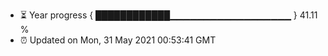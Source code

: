 - ⏳ Year progress { ████████████▁▁▁▁▁▁▁▁▁▁▁▁▁▁▁▁▁▁ } 41.11 %
- ⏰ Updated on Mon, 31 May 2021 00:53:41 GMT

